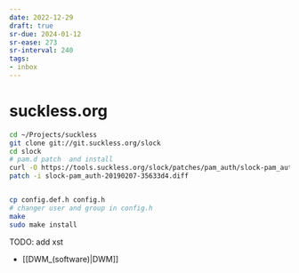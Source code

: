 ```yaml
---
date: 2022-12-29
draft: true
sr-due: 2024-01-12
sr-ease: 273
sr-interval: 240
tags:
- inbox
---
```


# suckless.org

```sh
cd ~/Projects/suckless
git clone git://git.suckless.org/slock
cd slock
# pam.d patch  and install
curl -O https://tools.suckless.org/slock/patches/pam_auth/slock-pam_auth-20190207-35633d4.diff
patch -i slock-pam_auth-20190207-35633d4.diff


cp config.def.h config.h
# changer user and group in config.h
make
sudo make install
```

TODO: add xst
- [[DWM_(software)|DWM]]